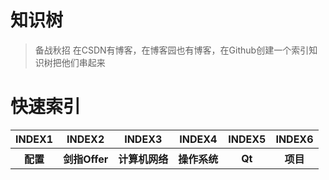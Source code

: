 # 知识树
>备战秋招
在CSDN有博客，在博客园也有博客，在Github创建一个索引知识树把他们串起来

# 快速索引
<table>
<tr>
  <th>INDEX1</th>
  <th>INDEX2</th>
  <th>INDEX3</th>
  <th>INDEX4</th>
  <th>INDEX5</th>
  <th>INDEX6</th>
</tr>
<tr>
  <th>配置</th>
  <th>剑指Offer</th>
  <th>计算机网络</th>
  <th>操作系统</th>
  <th>Qt</th>
  <th>项目</th>
</tr>
</table>
